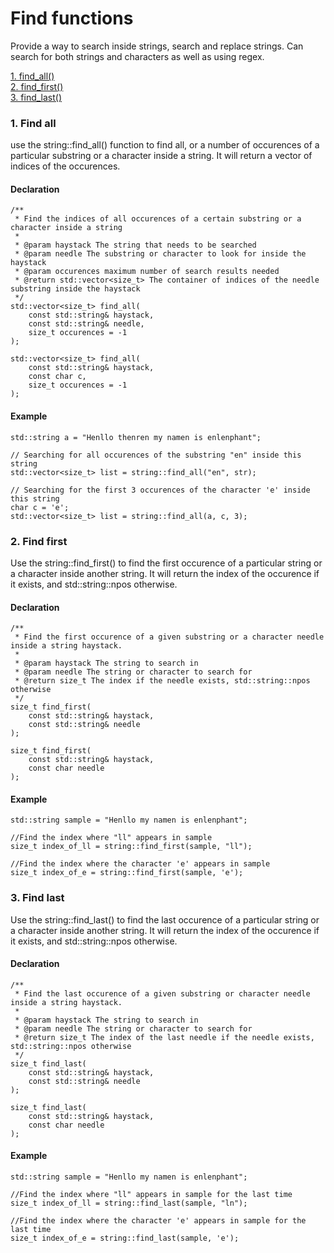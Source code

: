 # Find functions
Provide a way to search inside strings, search and replace strings. 
Can search for both strings and characters as well as using regex.

[1. find_all()](https://github.com/Oshanath/string/blob/main/docs/find.md#find-all)<br>
[2. find_first()](https://github.com/Oshanath/string/blob/main/docs/find.md#2-find-first)<br>
[3. find_last()](https://github.com/Oshanath/string/blob/main/docs/find.md#3-find-last)

### 1. Find all
use the string::find_all() function to find all, or a number of occurences of a particular substring or a character inside a string.
It will return a vector of indices of the occurences.
#### Declaration
```
/**
 * Find the indices of all occurences of a certain substring or a character inside a string
 * 
 * @param haystack The string that needs to be searched
 * @param needle The substring or character to look for inside the haystack
 * @param occurences maximum number of search results needed
 * @return std::vector<size_t> The container of indices of the needle substring inside the haystack
 */
std::vector<size_t> find_all(
    const std::string& haystack, 
    const std::string& needle, 
    size_t occurences = -1
);

std::vector<size_t> find_all(
    const std::string& haystack, 
    const char c, 
    size_t occurences = -1
);
```
#### Example
```
std::string a = "Henllo thenren my namen is enlenphant";

// Searching for all occurences of the substring "en" inside this string
std::vector<size_t> list = string::find_all("en", str);

// Searching for the first 3 occurences of the character 'e' inside this string
char c = 'e';
std::vector<size_t> list = string::find_all(a, c, 3);
```
### 2. Find first
Use the string::find_first() to find the first occurence of a particular string or a character inside another string. It will return the index of the occurence if it exists, and std::string::npos otherwise.

#### Declaration
```
/**
 * Find the first occurence of a given substring or a character needle inside a string haystack.
 * 
 * @param haystack The string to search in
 * @param needle The string or character to search for
 * @return size_t The index if the needle exists, std::string::npos otherwise
 */
size_t find_first(
    const std::string& haystack,
    const std::string& needle
);

size_t find_first(
    const std::string& haystack,
    const char needle
);
```
#### Example
```
std::string sample = "Henllo my namen is enlenphant";
    
//Find the index where "ll" appears in sample
size_t index_of_ll = string::find_first(sample, "ll");

//Find the index where the character 'e' appears in sample
size_t index_of_e = string::find_first(sample, 'e');
```

### 3. Find last
Use the string::find_last() to find the last occurence of a particular string or a character inside another string. It will return the index of the occurence if it exists, and std::string::npos otherwise.

#### Declaration
```
/**
 * Find the last occurence of a given substring or character needle inside a string haystack.
 * 
 * @param haystack The string to search in
 * @param needle The string or character to search for
 * @return size_t The index of the last needle if the needle exists, std::string::npos otherwise
 */
size_t find_last(
    const std::string& haystack,
    const std::string& needle
);

size_t find_last(
    const std::string& haystack,
    const char needle
);
```
#### Example
```
std::string sample = "Henllo my namen is enlenphant";
    
//Find the index where "ll" appears in sample for the last time
size_t index_of_ll = string::find_last(sample, "ln");

//Find the index where the character 'e' appears in sample for the last time
size_t index_of_e = string::find_last(sample, 'e');
```
